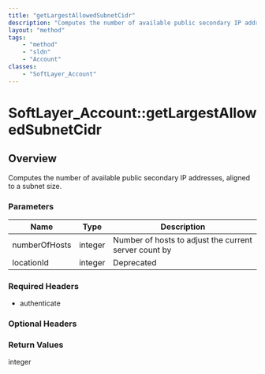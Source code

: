 ```yaml
---
title: "getLargestAllowedSubnetCidr"
description: "Computes the number of available public secondary IP addresses, aligned to a subnet size."
layout: "method"
tags:
    - "method"
    - "sldn"
    - "Account"
classes:
    - "SoftLayer_Account"
---
```

# SoftLayer_Account::getLargestAllowedSubnetCidr
## Overview 
Computes the number of available public secondary IP addresses, aligned to a subnet size. 

### Parameters 
|Name | Type | Description |
| --- | --- | --- |
|numberOfHosts| integer| Number of hosts to adjust the current server count by|
|locationId| integer| Deprecated|


### Required Headers
* authenticate

### Optional Headers

### Return Values
integer
